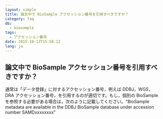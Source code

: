 ```yaml
---
layout: simple
title: 論文中で BioSample アクセッション番号を引用すべきですか？
category: faq
db:
  - biosample
tags: 
  - アクセッション番号
date: 2015-10-13T15:50:12
lang: ja
---
```


## 論文中で BioSample アクセッション番号を引用すべきですか？

<p>通常は「データ登録」に対するアクセッション番号，例えば DDBJ，WGS，DRA アクセッション番号，を引用するのが適切です。もし，個別の BioSample を参照する必要がある場合は，次のように記載してください。"BioSample metadata are available in the DDBJ BioSample database under accession number SAMDxxxxxxxx"</p>
